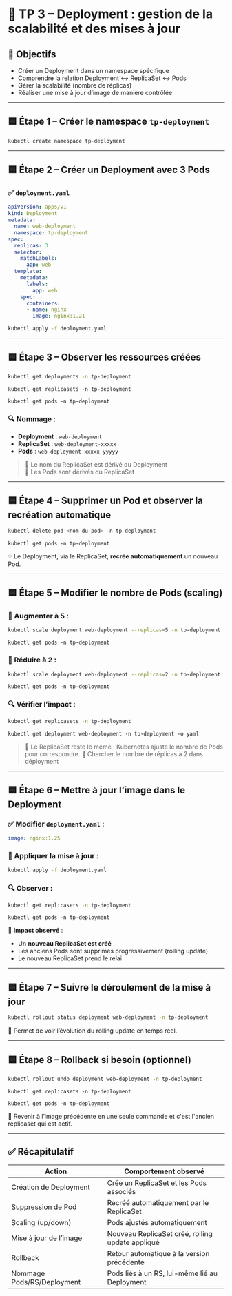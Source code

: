 # 🧪 TP 3 – Deployment : gestion de la scalabilité et des mises à jour

## 🎯 Objectifs

- Créer un Deployment dans un namespace spécifique
- Comprendre la relation Deployment ↔ ReplicaSet ↔ Pods
- Gérer la scalabilité (nombre de réplicas)
- Réaliser une mise à jour d’image de manière contrôlée

---

## 🟦 Étape 1 – Créer le namespace `tp-deployment`

```bash
kubectl create namespace tp-deployment
```

---

## 🟦 Étape 2 – Créer un Deployment avec 3 Pods

### ✅ `deployment.yaml`
```yaml
apiVersion: apps/v1
kind: Deployment
metadata:
  name: web-deployment
  namespace: tp-deployment
spec:
  replicas: 3
  selector:
    matchLabels:
      app: web
  template:
    metadata:
      labels:
        app: web
    spec:
      containers:
      - name: nginx
        image: nginx:1.21
```

```bash
kubectl apply -f deployment.yaml
```

---

## 🟦 Étape 3 – Observer les ressources créées

```bash
kubectl get deployments -n tp-deployment
```
```
kubectl get replicasets -n tp-deployment
```
```
kubectl get pods -n tp-deployment
```

### 🔍 Nommage :
- **Deployment** : `web-deployment`
- **ReplicaSet** : `web-deployment-xxxxx`
- **Pods** : `web-deployment-xxxxx-yyyyy`

> 📌 Le nom du ReplicaSet est dérivé du Deployment  
> 📌 Les Pods sont dérivés du ReplicaSet

---

## 🟦 Étape 4 – Supprimer un Pod et observer la recréation automatique

```bash
kubectl delete pod <nom-du-pod> -n tp-deployment
```
```
kubectl get pods -n tp-deployment 
```

💡 Le Deployment, via le ReplicaSet, **recrée automatiquement** un nouveau Pod.

---

## 🟦 Étape 5 – Modifier le nombre de Pods (scaling)

### 🔼 Augmenter à 5 :
```bash
kubectl scale deployment web-deployment --replicas=5 -n tp-deployment
```
```
kubectl get pods -n tp-deployment
```

### 🔽 Réduire à 2 :
```bash
kubectl scale deployment web-deployment --replicas=2 -n tp-deployment
```
```
kubectl get pods -n tp-deployment
```

### 🔍 Vérifier l’impact :
```bash
kubectl get replicasets -n tp-deployment
```
```
kubectl get deployment web-deployment -n tp-deployment -o yaml
```



> 📌 Le ReplicaSet reste le même : Kubernetes ajuste le nombre de Pods pour correspondre.
> 📌 Chercher le nombre de réplicas à 2 dans déployment

---

## 🟦 Étape 6 – Mettre à jour l’image dans le Deployment

### ✅ Modifier `deployment.yaml` :
```yaml
image: nginx:1.25
```

### 🔁 Appliquer la mise à jour :
```bash
kubectl apply -f deployment.yaml
```

### 🔍 Observer :
```bash
kubectl get replicasets -n tp-deployment
```
```
kubectl get pods -n tp-deployment
```

💬 **Impact observé** :
- Un **nouveau ReplicaSet est créé**
- Les anciens Pods sont supprimés progressivement (rolling update)
- Le nouveau ReplicaSet prend le relai

---

## 🟦 Étape 7 – Suivre le déroulement de la mise à jour

```bash
kubectl rollout status deployment web-deployment -n tp-deployment
```

📌 Permet de voir l’évolution du rolling update en temps réel.

---

## 🟦 Étape 8 – Rollback si besoin (optionnel)

```bash
kubectl rollout undo deployment web-deployment -n tp-deployment
```
```
kubectl get replicasets -n tp-deployment
```
```
kubectl get pods -n tp-deployment
```

📌 Revenir à l’image précédente en une seule commande et c'est l'ancien replicaset qui est actif.

---

## ✅ Récapitulatif

| Action                        | Comportement observé                                 |
|-------------------------------|------------------------------------------------------|
| Création de Deployment        | Crée un ReplicaSet et les Pods associés              |
| Suppression de Pod            | Recréé automatiquement par le ReplicaSet             |
| Scaling (up/down)             | Pods ajustés automatiquement                         |
| Mise à jour de l’image        | Nouveau ReplicaSet créé, rolling update appliqué     |
| Rollback                      | Retour automatique à la version précédente           |
| Nommage Pods/RS/Deployment    | Pods liés à un RS, lui-même lié au Deployment        |


